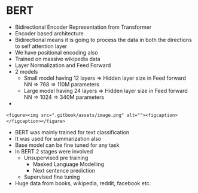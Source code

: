 # BERT

* Bidirectional Encoder Representation from Transformer
* Encoder based architecture
* Bidirectional means it is going to process the data in both the directions to self attention layer
* We have positional encoding also
* Trained on massive wikipedia data
* Layer Normalization and Feed Forward
* 2 models
  * Small model having 12 layers ⇒ Hidden layer size in Feed forward NN ⇒ 768 ⇒ 110M parameters
  * Large model having 24 layers ⇒ Hidden layer size in Feed forward NN ⇒ 1024 ⇒ 340M parameters
*

    <figure><img src=".gitbook/assets/image.png" alt=""><figcaption></figcaption></figure>
* BERT was mainly trained for text classification
* It was used for summarization also
* Base model can be fine tuned for any task
* In BERT 2 stages were involved
  * Unsupervised pre training
    * Masked Language Modelling
    * Next sentence prediction
  * Supervised fine tuning
* Huge data from books, wikipedia, reddit, facebook etc.
